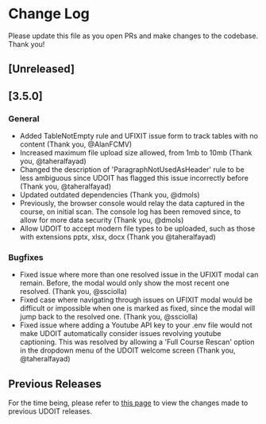 # Change Log

Please update this file as you open PRs and make changes to the codebase. Thank you!
## [Unreleased]

## [3.5.0]

### General

- Added TableNotEmpty rule and UFIXIT issue form to track tables with no content (Thank you, @AlanFCMV)
- Increased maximum file upload size allowed, from 1mb to 10mb (Thank you, @taheralfayad)
- Changed the description of 'ParagraphNotUsedAsHeader' rule to be less ambiguous since UDOIT has flagged this issue incorrectly before (Thank you, @taheralfayad)
- Updated outdated dependencies (Thank you, @dmols)
- Previously, the browser console would relay the data captured in the course, on initial scan. The console log has been removed since, to allow for more data security (Thank you, @dmols)
- Allow UDOIT to accept modern file types to be uploaded, such as those with extensions pptx, xlsx, docx (Thank you @taheralfayad)

### Bugfixes

- Fixed issue where more than one resolved issue in the UFIXIT modal can remain. Before, the modal would only show the most recent one resolved. (Thank you, @ssciolla)
- Fixed case where navigating through issues on UFIXIT modal would be difficult or impossible when one is marked as fixed, since the modal will jump back to the resolved one. (Thank you, @ssciolla)
- Fixed issue where adding a Youtube API key to your .env file would not make UDOIT automatically consider issues revolving youtube captioning. This was resolved by allowing a 'Full Course Rescan' option in the dropdown menu of the UDOIT welcome screen (Thank you, @taheralfayad)

## Previous Releases
For the time being, please refer to [this page](https://github.com/ucfopen/UDOIT/releases) to view the changes made to previous UDOIT releases.
